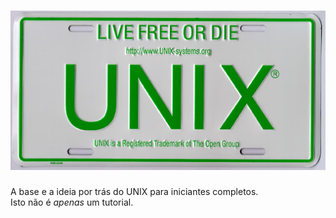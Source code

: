 # ![UNIX license plate](./source_files/UNIXPLATE.jpg)
A base e a ideia por trás do UNIX para iniciantes completos.\
Isto não é *apenas* um tutorial.

